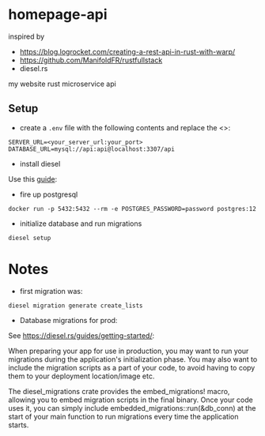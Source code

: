 # homepage-api

inspired by
* https://blog.logrocket.com/creating-a-rest-api-in-rust-with-warp/
* https://github.com/ManifoldFR/rustfullstack
* diesel.rs

my website rust microservice api

## Setup

* create a `.env` file with the following contents and replace the <>:

```
SERVER_URL=<your_server_url:your_port>
DATABASE_URL=mysql://api:api@localhost:3307/api
```

* install diesel

Use this [guide](https://github.com/diesel-rs/diesel/blob/master/guide_drafts/backend_installation.md#mysql):

* fire up postgresql

```
docker run -p 5432:5432 --rm -e POSTGRES_PASSWORD=password postgres:12
```

* initialize database and run migrations

```
diesel setup
```


# Notes

* first migration was:

```
diesel migration generate create_lists
```

* Database migrations for prod:

See https://diesel.rs/guides/getting-started/:

When preparing your app for use in production, you may want to run your migrations during the application's initialization phase. You may also want to include the migration scripts as a part of your code, to avoid having to copy them to your deployment location/image etc.

The diesel_migrations crate provides the embed_migrations! macro, allowing you to embed migration scripts in the final binary. Once your code uses it, you can simply include embedded_migrations::run(&db_conn) at the start of your main function to run migrations every time the application starts.
